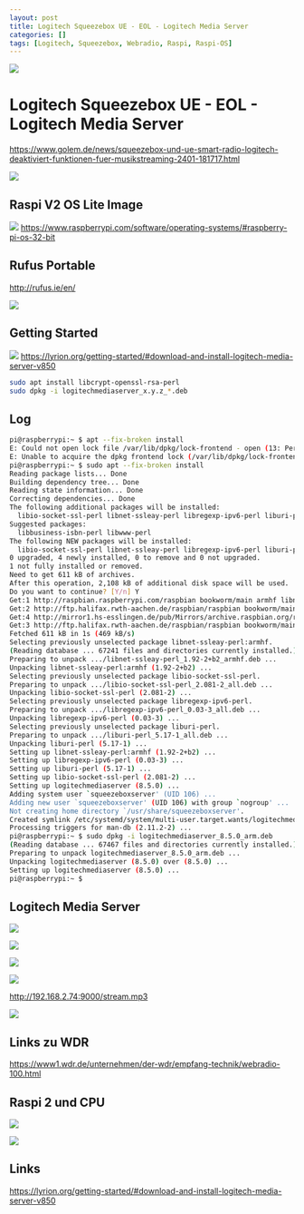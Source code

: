 ```yaml
---
layout: post
title: Logitech Squeezebox UE - EOL - Logitech Media Server
categories: []
tags: [Logitech, Squeezebox, Webradio, Raspi, Raspi-OS]
---
```


![](../pics/2024-04-05-raspi-logitech-media-server_image_1.png)

# Logitech Squeezebox UE - EOL - Logitech Media Server 

https://www.golem.de/news/squeezebox-und-ue-smart-radio-logitech-deaktiviert-funktionen-fuer-musikstreaming-2401-181717.html

![](../pics/2024-04-05-raspi-logitech-media-server_image_2.png)

## Raspi V2 OS Lite Image 
![](../pics/2024-04-05-raspi-logitech-media-server_image_3.png)
https://www.raspberrypi.com/software/operating-systems/#raspberry-pi-os-32-bit
## Rufus Portable 

http://rufus.ie/en/

![](../pics/2024-04-05-raspi-logitech-media-server_image_4.png)
## Getting Started 

![](../pics/2024-04-05-raspi-logitech-media-server_image_5.png)
https://lyrion.org/getting-started/#download-and-install-logitech-media-server-v850

```bash 
sudo apt install libcrypt-openssl-rsa-perl
sudo dpkg -i logitechmediaserver_x.y.z_*.deb
```

## Log


``` bash 
pi@raspberrypi:~ $ apt --fix-broken install
E: Could not open lock file /var/lib/dpkg/lock-frontend - open (13: Permission denied)
E: Unable to acquire the dpkg frontend lock (/var/lib/dpkg/lock-frontend), are you root?
pi@raspberrypi:~ $ sudo apt --fix-broken install
Reading package lists... Done
Building dependency tree... Done
Reading state information... Done
Correcting dependencies... Done
The following additional packages will be installed:
  libio-socket-ssl-perl libnet-ssleay-perl libregexp-ipv6-perl liburi-perl
Suggested packages:
  libbusiness-isbn-perl libwww-perl
The following NEW packages will be installed:
  libio-socket-ssl-perl libnet-ssleay-perl libregexp-ipv6-perl liburi-perl
0 upgraded, 4 newly installed, 0 to remove and 0 not upgraded.
1 not fully installed or removed.
Need to get 611 kB of archives.
After this operation, 2,108 kB of additional disk space will be used.
Do you want to continue? [Y/n] Y
Get:1 http://raspbian.raspberrypi.com/raspbian bookworm/main armhf libnet-ssleay-perl armhf 1.92-2+b2 [297 kB]
Get:2 http://ftp.halifax.rwth-aachen.de/raspbian/raspbian bookworm/main armhf libio-socket-ssl-perl all 2.081-2 [219 kB]
Get:4 http://mirror1.hs-esslingen.de/pub/Mirrors/archive.raspbian.org/raspbian bookworm/main armhf liburi-perl all 5.17-1 [90.4 kB]
Get:3 http://ftp.halifax.rwth-aachen.de/raspbian/raspbian bookworm/main armhf libregexp-ipv6-perl all 0.03-3 [5,212 B]
Fetched 611 kB in 1s (469 kB/s)                
Selecting previously unselected package libnet-ssleay-perl:armhf.
(Reading database ... 67241 files and directories currently installed.)
Preparing to unpack .../libnet-ssleay-perl_1.92-2+b2_armhf.deb ...
Unpacking libnet-ssleay-perl:armhf (1.92-2+b2) ...
Selecting previously unselected package libio-socket-ssl-perl.
Preparing to unpack .../libio-socket-ssl-perl_2.081-2_all.deb ...
Unpacking libio-socket-ssl-perl (2.081-2) ...
Selecting previously unselected package libregexp-ipv6-perl.
Preparing to unpack .../libregexp-ipv6-perl_0.03-3_all.deb ...
Unpacking libregexp-ipv6-perl (0.03-3) ...
Selecting previously unselected package liburi-perl.
Preparing to unpack .../liburi-perl_5.17-1_all.deb ...
Unpacking liburi-perl (5.17-1) ...
Setting up libnet-ssleay-perl:armhf (1.92-2+b2) ...
Setting up libregexp-ipv6-perl (0.03-3) ...
Setting up liburi-perl (5.17-1) ...
Setting up libio-socket-ssl-perl (2.081-2) ...
Setting up logitechmediaserver (8.5.0) ...
Adding system user `squeezeboxserver' (UID 106) ...
Adding new user `squeezeboxserver' (UID 106) with group `nogroup' ...
Not creating home directory `/usr/share/squeezeboxserver'.
Created symlink /etc/systemd/system/multi-user.target.wants/logitechmediaserver.service → /lib/systemd/system/logitechmediaserver.service.
Processing triggers for man-db (2.11.2-2) ...
pi@raspberrypi:~ $ sudo dpkg -i logitechmediaserver_8.5.0_arm.deb 
(Reading database ... 67467 files and directories currently installed.)
Preparing to unpack logitechmediaserver_8.5.0_arm.deb ...
Unpacking logitechmediaserver (8.5.0) over (8.5.0) ...
Setting up logitechmediaserver (8.5.0) ...
pi@raspberrypi:~ $ 
```

## Logitech Media Server 

![](../pics/2024-04-05-raspi-logitech-media-server_image_6.png)

![](../pics/2024-04-05-raspi-logitech-media-server_image_7.png)

![](../pics/2024-04-05-raspi-logitech-media-server_image_8.png)

![](../pics/2024-04-05-raspi-logitech-media-server_image_9.png)

http://192.168.2.74:9000/stream.mp3

![](../pics/2024-04-05-raspi-logitech-media-server_image_10.png)

## Links zu WDR

https://www1.wdr.de/unternehmen/der-wdr/empfang-technik/webradio-100.html

## Raspi 2 und CPU 
![](../pics/2024-04-05-raspi-logitech-media-server_image_11.png)

![](../pics/2024-04-05-raspi-logitech-media-server_image_12.png)
## Links

https://lyrion.org/getting-started/#download-and-install-logitech-media-server-v850
